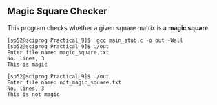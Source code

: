 ## Magic Square Checker

This program checks whether a given square matrix is a **magic square**.

```Shell
[sp52@sciprog Practical_9]$  gcc main_stub.c -o out -Wall
[sp52@sciprog Practical_9]$ ./out
Enter file name: magic_square.txt
No. lines, 3
This is magic

[sp52@sciprog Practical_9]$ ./out
Enter file name: not_magic_square.txt
No. lines, 3
This is not magic
```
